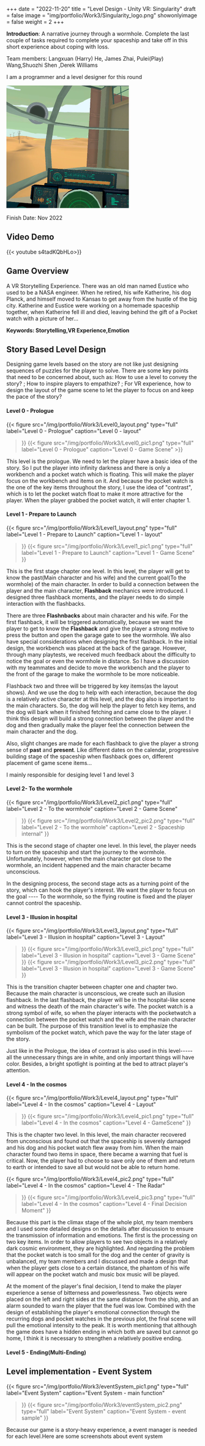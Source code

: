 +++
date = "2022-11-20"
title = "Level Design - Unity VR: Singularity"
draft = false
image = "img/portfolio/Work3/Singularity_logo.png"
showonlyimage = false
weight = 2
+++

**Introduction**: A  narrative journey through a wormhole. Complete the last couple of tasks required to complete your spaceship and take off in this short experience about coping with loss.

Team members:
Langxuan (Harry) He, James Zhai, Pulei(Play) Wang,Shuozhi Shen ,Derek Williams

I am a programmer and a level designer for this round
<!--more-->
![gamelogo][1]

Finish Date: Nov 2022
## Video Demo
{{< youtube s4tadKQbHLo>}}
## Game Overview
A VR Storytelling Experience. There was an old man named Eustice who used to be a NASA engineer. When he retired, his wife Katherine, his dog Planck, and himself moved to Kansas to get away from the hustle of the big city. Katherine and Eustice were working on a homemade spaceship together, when Katherine fell ill and died, leaving behind the gift of a Pocket watch with a picture of her…


**Keywords: Storytelling,VR Experience,Emotion**

## Story Based Level Design
Designing game levels based on the story are not like just designing sequences of puzzles for the player to solve. There are some key points that need to be concerned about, such as: How to use a level to convey the story? ; How to inspire players to empathize? ; For VR experience, how to design the layout of the game scene to let the player to focus on and keep the pace of the story?
#### Level 0 - Prologue
{{< figure
  src="/img/portfolio/Work3/Level0_layout.png"
  type="full"
  label="Level 0 - Prologue"
  caption="Level 0 - layout" 
  >}}
{{< figure
  src="/img/portfolio/Work3/Level0_pic1.png"
  type="full"
  label="Level 0 - Prologue"
  caption="Level 0 - Game Scene" >}}
  
  This level is the prologue. We need to let the player have a basic idea of the story. So I put the player into infinity darkness and there is only a workbench and a pocket watch which is floating. This will make the player focus on the workbench and items on it. And because the pocket watch is the one of the key items throughout the story, I use the idea of "contrast", which is to let the pocket watch float to make it more attractive for the player. When the player grabbed the pocket watch, it will enter chapter 1.
#### Level 1 - Prepare to Launch
{{< figure
  src="/img/portfolio/Work3/Level1_layout.png"
  type="full"
  label="Level 1 - Prepare to Launch"
  caption="Level 1 - layout" 
  >}}
{{< figure
  src="/img/portfolio/Work3/Level1_pic1.png"
  type="full"
  label="Level 1 - Prepare to Launch"
  caption="Level 1 - Game Scene" 
  >}}

   This is the first stage chapter one level. In this level, the player will get to know the past(Main character and his wife) and the current goal(To the wormhole) of the main character. In order to build a connection between the player and the main character, **Flashback** mechanics were introduced. I designed three flashback moments, and the player needs to do simple interaction with the flashbacks. 
  
   There are three **Flashnbacks** about main character and his wife. For the first flashback, it will be triggered automatically, because we want the player to get to know the **Flashback** and give the player a strong motive to press the button and open the garage gate to see the wormhole. We also have special considerations when designing the first flashback. In the initial design, the workbench was placed at the back of the garage. However, through many playtests, we received much feedback about the difficulty to notice the goal or even the wormhole in distance. So I have a discussion with my teammates and decide to move the workbench and the player to the front of the garage to make the wormhole to be more noticeable. 
   
   Flashback two and three will be triggered by key items(as the layout shows). And we use the dog to help with each interaction, because the dog is a relatively active character at this level, and the dog also is important to the main characters. So, the dog will help the player to fetch key items, and the dog will bark when it finished fetching and came close to the player. I think this design will build a strong connection between the player and the dog and then gradually make the player feel the connection between the main character and the dog.

   Also, slight changes are made for each flashback to give the player a strong sense of **past** and **present**. Like different dates on the calendar, progressive building stage of the spaceship when flashback goes on, different placement of game scene items...

   I mainly responsible for desiging level 1 and level 3
#### Level 2- To the wormhole
{{< figure
  src="/img/portfolio/Work3/Level2_pic1.png"
  type="full"
  label="Level 2 - To the wormhole"
  caption="Level 2 - Game Scene" 
  >}}
  {{< figure
  src="/img/portfolio/Work3/Level2_pic2.png"
  type="full"
  label="Level 2 - To the wormhole"
  caption="Level 2 - Spaceship internal" 
  >}}

   This is the second stage of chapter one level. In this level, the player needs to turn on the spaceship and start the journey to the wormhole. Unfortunately, however, when the main character got close to the wormhole, an incident happened and the main character became unconscious.

   In the designing process, the second stage acts as a turning point of the story, which can hook the player's interest. We want the player to focus on the goal ---- To the wormhole, so the flying routine is fixed and the player cannot control the spaceship.
#### Level 3 - Illusion in hospital
{{< figure
  src="/img/portfolio/Work3/Level3_layout.png"
  type="full"
  label="Level 3 - Illusion in hospital"
  caption="Level 3 - Layout" 
  >}}
{{< figure
  src="/img/portfolio/Work3/Level3_pic1.png"
  type="full"
  label="Level 3 - Illusion in hospital"
  caption="Level 3 - Game Scene" 
  >}}
  {{< figure
  src="/img/portfolio/Work3/Level3_pic2.png"
  type="full"
  label="Level 3 - Illusion in hospital"
  caption="Level 3 - Game Scene" 
  >}}

  This is the transition chapter between chapter one and chapter two. Because the main character is unconscious, we create such an illusion flashback. In the last flashback, the player will be in the hospital-like scene and witness the death of the main character's wife. The pocket watch is a strong symbol of wife, so when the player interacts with the pocketwatch a connection between the pocket watch and the wife and the main character can be built. The purpose of this transition level is to emphasize the symbolism of the pocket watch, which pave the way for the later stage of the story.
  
  Just like in the Prologue, the idea of contrast is also used in this level----- all the unnecessary things are in white, and only important things will have color. Besides, a bright spotlight is pointing at the bed to attract player's attention.
#### Level 4 - In the cosmos
{{< figure
  src="/img/portfolio/Work3/Level4_layout.png"
  type="full"
  label="Level 4 - In the cosmos"
  caption="Level 4 - Layout" 
  >}}
{{< figure
  src="/img/portfolio/Work3/Level4_pic1.png"
  type="full"
  label="Level 4 - In the cosmos"
  caption="Level 4 - GameScene" 
  >}}

   This is the chapter two level. In this level, the main character recovered from unconscious and found out that the spaceship is severely damaged and his dog and his pocket watch flew away from him. When the main character found two items in space, there became a warning that fuel is critical. Now, the player had to choose to save only one of them and return to earth or intended to save all but would not be able to return home.

{{< figure
  src="/img/portfolio/Work3/Level4_pic2.png"
  type="full"
  label="Level 4 - In the cosmos"
  caption="Level 4 - The Radar" 
  >}}
  {{< figure
  src="/img/portfolio/Work3/Level4_pic3.png"
  type="full"
  label="Level 4 - In the cosmos"
  caption="Level 4 - Final Decision Moment" 
  >}}

  Because this part is the climax stage of the whole plot, my team members and I used some detailed designs on the details after discussion to ensure the transmission of information and emotions. The first is the processing on two key items. In order to allow players to see two objects in a relatively dark cosmic environment, they are highlighted. And regarding the problem that the pocket watch is too small for the dog and the center of gravity is unbalanced, my team members and I discussed and made a design that when the player gets close to a certain distance, the phantom of his wife will appear on the pocket watch and music box music will be played.

  At the moment of the player's final decision, I tend to make the player experience a sense of bitterness and powerlessness. Two objects were placed on the left and right sides at the same distance from the ship, and an alarm sounded to warn the player that the fuel was low. Combined with the design of establishing the player's emotional connection through the recurring dogs and pocket watches in the previous plot, the final scene will pull the emotional intensity to the peak. It is worth mentioning that although the game does have a hidden ending in which both are saved but cannot go home, I think it is necessary to strengthen a relatively positive ending.

#### Level 5 - Ending(Multi-Ending)

## Level implementation - Event System

  {{< figure
  src="/img/portfolio/Work3/eventSystem_pic1.png"
  type="full"
  label="Event System"
  caption="Event System - main function" 
  >}}
    {{< figure
  src="/img/portfolio/Work3/eventSystem_pic2.png"
  type="full"
  label="Event System"
  caption="Event System -  event sample" 
  >}}

 Because our game is a story-heavy experience, a event manager is needed for each level.Here are some screenshots about event system



[1]:/img/portfolio/Work3/Singularity_Intro.png
